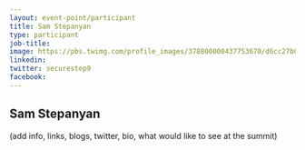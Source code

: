 ```yaml
---
layout: event-point/participant
title: Sam Stepanyan
type: participant
job-title:
image: https://pbs.twimg.com/profile_images/378800000437753670/d6cc27b09d6eaf9a5256fbbe9df61300_400x400.jpeg
linkedin:
twitter: securestep9
facebook:
---
```


## Sam Stepanyan

(add info, links, blogs, twitter, bio, what would like to see at the summit)
